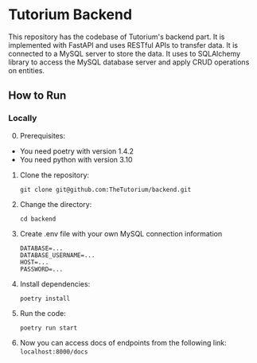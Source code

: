 # Tutorium Backend
This repository has the codebase of Tutorium's backend part. It is implemented with FastAPI and uses RESTful APIs to transfer data. It is connected to a MySQL server to store the data. It uses to SQLAlchemy library to access the MySQL database server and apply CRUD operations on entities.
## How to Run
### Locally
0. Prerequisites:
  - You need poetry with version 1.4.2
  - You need python with version 3.10
1. Clone the repository:
   ```shell
   git clone git@github.com:TheTutorium/backend.git
2. Change the directory:
   ```shell
   cd backend
3. Create .env file with your own MySQL connection information
   ```
   DATABASE=...
   DATABASE_USERNAME=...
   HOST=...
   PASSWORD=...
4. Install dependencies:
   ```shell
   poetry install
5. Run the code:
   ```shell
   poetry run start
6. Now you can access docs of endpoints from the following link:  
    `localhost:8000/docs`
